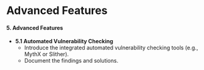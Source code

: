 # Advanced Features

#### 5. Advanced Features
- **5.1 Automated Vulnerability Checking**
    - Introduce the integrated automated vulnerability checking tools (e.g., MythX or Slither).
    - Document the findings and solutions.